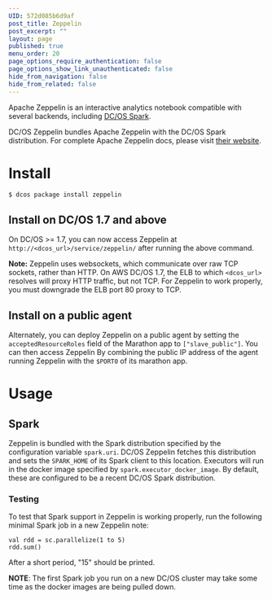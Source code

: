 ```yaml
---
UID: 572d085b6d9af
post_title: Zeppelin
post_excerpt: ""
layout: page
published: true
menu_order: 20
page_options_require_authentication: false
page_options_show_link_unauthenticated: false
hide_from_navigation: false
hide_from_related: false
---
```

Apache Zeppelin is an interactive analytics notebook compatible with several backends, including [DC/OS Spark][1].

DC/OS Zeppelin bundles Apache Zeppelin with the DC/OS Spark distribution. For complete Apache Zeppelin docs, please visit [their website][2].

# Install

    $ dcos package install zeppelin
    

## Install on DC/OS 1.7 and above

On DC/OS >= 1.7, you can now access Zeppelin at `http://<dcos_url>/service/zeppelin/` after running the above command.

**Note:** Zeppelin uses websockets, which communicate over raw TCP sockets, rather than HTTP. On AWS DC/OS 1.7, the ELB to which `<dcos_url>` resolves will proxy HTTP traffic, but not TCP. For Zeppelin to work properly, you must downgrade the ELB port 80 proxy to TCP.

## Install on a public agent

Alternately, you can deploy Zeppelin on a public agent by setting the `acceptedResourceRoles` field of the Marathon app to `["slave_public"]`. You can then access Zeppelin By combining the public IP address of the agent running Zeppelin with the `$PORT0` of its marathon app.

# Usage

## Spark

Zeppelin is bundled with the Spark distribution specified by the configuration variable `spark.uri`. DC/OS Zeppelin fetches this distribution and sets the `SPARK_HOME` of its Spark client to this location. Executors will run in the docker image specified by `spark.executor_docker_image`. By default, these are configured to be a recent DC/OS Spark distribution.

### Testing

To test that Spark support in Zeppelin is working properly, run the following minimal Spark job in a new Zeppelin note:

    val rdd = sc.parallelize(1 to 5)
    rdd.sum()
    

After a short period, "15" should be printed.

**NOTE**: The first Spark job you run on a new DC/OS cluster may take some time as the docker images are being pulled down.

 [1]: /usage/services/spark/
 [2]: https://zeppelin.incubator.apache.org/